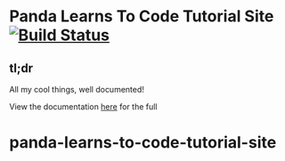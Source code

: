 # Panda Learns To Code Tutorial Site  [![Build Status](https://travis-ci.com/pandalearnstocode/panda-learns-to-code-tutorial-site.svg?branch=master)](https://travis-ci.com/pandalearnstocode/panda-learns-to-code-tutorial-site)

## tl;dr
All my cool things, well documented!

View the documentation [here](https://pandalearnstocode.github.io/panda-learns-to-code-tutorial-site/) for the full
# panda-learns-to-code-tutorial-site
